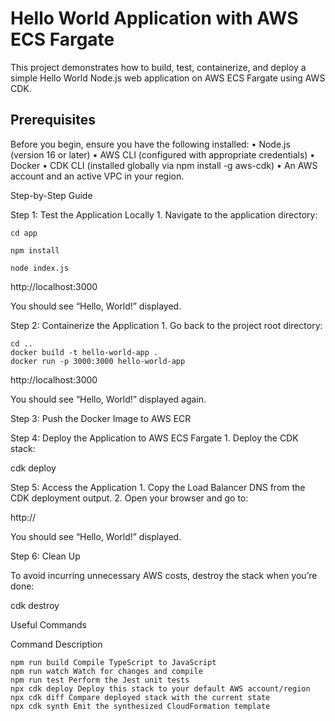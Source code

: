 # Hello World Application with AWS ECS Fargate

This project demonstrates how to build, test, containerize, and deploy a simple Hello World Node.js web application on AWS ECS Fargate using AWS CDK.

## Prerequisites

Before you begin, ensure you have the following installed:
• Node.js (version 16 or later)
• AWS CLI (configured with appropriate credentials)
• Docker
• CDK CLI (installed globally via npm install -g aws-cdk)
• An AWS account and an active VPC in your region.

Step-by-Step Guide

Step 1: Test the Application Locally 1. Navigate to the application directory:
```
cd app

npm install

node index.js
```

http://localhost:3000

You should see “Hello, World!” displayed.

Step 2: Containerize the Application 1. Go back to the project root directory:
```
cd ..
docker build -t hello-world-app .
docker run -p 3000:3000 hello-world-app
```
http://localhost:3000

You should see “Hello, World!” displayed again.

Step 3: Push the Docker Image to AWS ECR

Step 4: Deploy the Application to AWS ECS Fargate 1. Deploy the CDK stack:

cdk deploy

Step 5: Access the Application 1. Copy the Load Balancer DNS from the CDK deployment output. 2. Open your browser and go to:

http://<LoadBalancerDNS>

You should see “Hello, World!” displayed.

Step 6: Clean Up

To avoid incurring unnecessary AWS costs, destroy the stack when you’re done:

cdk destroy

Useful Commands

Command Description
```
npm run build Compile TypeScript to JavaScript
npm run watch Watch for changes and compile
npm run test Perform the Jest unit tests
npx cdk deploy Deploy this stack to your default AWS account/region
npx cdk diff Compare deployed stack with the current state
npx cdk synth Emit the synthesized CloudFormation template
```
